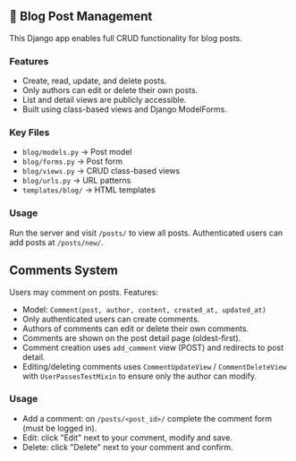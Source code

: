 ## 📝 Blog Post Management

This Django app enables full CRUD functionality for blog posts.

### Features
- Create, read, update, and delete posts.
- Only authors can edit or delete their own posts.
- List and detail views are publicly accessible.
- Built using class-based views and Django ModelForms.

### Key Files
- `blog/models.py` → Post model
- `blog/forms.py` → Post form
- `blog/views.py` → CRUD class-based views
- `blog/urls.py` → URL patterns
- `templates/blog/` → HTML templates

### Usage
Run the server and visit `/posts/` to view all posts.
Authenticated users can add posts at `/posts/new/`.

## Comments System

Users may comment on posts. Features:
- Model: `Comment(post, author, content, created_at, updated_at)`
- Only authenticated users can create comments.
- Authors of comments can edit or delete their own comments.
- Comments are shown on the post detail page (oldest-first).
- Comment creation uses `add_comment` view (POST) and redirects to post detail.
- Editing/deleting comments uses `CommentUpdateView` / `CommentDeleteView` with `UserPassesTestMixin` to ensure only the author can modify.

### Usage
- Add a comment: on `/posts/<post_id>/` complete the comment form (must be logged in).
- Edit: click "Edit" next to your comment, modify and save.
- Delete: click "Delete" next to your comment and confirm.
